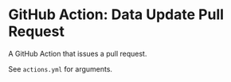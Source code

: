 # GitHub Action: Data Update Pull Request

A GitHub Action that issues a pull request.

See `actions.yml` for arguments.
